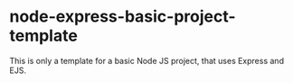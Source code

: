 # node-express-basic-project-template
This is only a template for a basic Node JS project, that uses Express and EJS.

